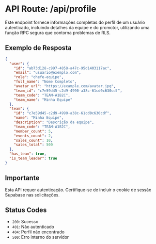 # API Route: /api/profile

Este endpoint fornece informações completas do perfil de um usuário autenticado,
incluindo detalhes da equipe e do promotor, utilizando uma função RPC segura
que contorna problemas de RLS.

## Exemplo de Resposta

```json
{
  "user": {
    "id": "ab73d128-c997-4858-a47c-95d1403117ac",
    "email": "usuario@exemplo.com",
    "role": "chefe-equipe",
    "full_name": "Nome Completo",
    "avatar_url": "https://example.com/avatar.jpg",
    "team_id": "c7e59d45-c2d9-4990-a38c-61cd0c630cdf",
    "team_code": "TEAM-A1B2C",
    "team_name": "Minha Equipe"
  },
  "team": {
    "id": "c7e59d45-c2d9-4990-a38c-61cd0c630cdf",
    "name": "Minha Equipe",
    "description": "Descrição da equipe",
    "team_code": "TEAM-A1B2C",
    "member_count": 5,
    "events_count": 2,
    "sales_count": 10,
    "sales_total": 500
  },
  "has_team": true,
  "is_team_leader": true
}
```

## Importante

Esta API requer autenticação. Certifique-se de incluir o cookie de sessão Supabase nas solicitações.

## Status Codes

- `200`: Sucesso
- `401`: Não autenticado
- `404`: Perfil não encontrado
- `500`: Erro interno do servidor
